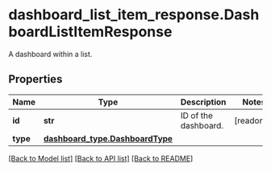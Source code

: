 # dashboard_list_item_response.DashboardListItemResponse

A dashboard within a list.
## Properties
Name | Type | Description | Notes
------------ | ------------- | ------------- | -------------
**id** | **str** | ID of the dashboard. | [readonly] 
**type** | [**dashboard_type.DashboardType**](DashboardType.md) |  | 

[[Back to Model list]](README.md#documentation-for-models) [[Back to API list]](README.md#documentation-for-api-endpoints) [[Back to README]](README.md)


